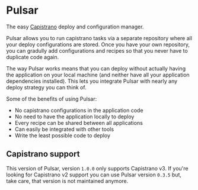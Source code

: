 # Pulsar

The easy [Capistrano](https://rubygems.org/gems/capistrano) deploy and configuration manager.

Pulsar allows you to run capistrano tasks via a separate repository where all your deploy configurations are stored.
Once you have your own repository, you can gradully add configurations and recipes so that you never have to duplicate code again.

The way Pulsar works means that you can deploy without actually having the application on your local machine (and neither
have all your application dependencies installed). This lets you integrate Pulsar with nearly any deploy strategy you can think of.

Some of the benefits of using Pulsar:
* No capistrano configurations in the application code
* No need to have the application locally to deploy
* Every recipe can be shared between all applications
* Can easily be integrated with other tools
* Write the least possible code to deploy

## Capistrano support

This version of Pulsar, version `1.0.0` only supports Capistrano v3. If you're looking for Capistrano v2 support you can
use Pulsar version `0.3.5` but, take care, that version is not maintained anymore.
